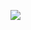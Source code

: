 ![](https://media.githubusercontent.com/media/dyzz/dyzz.github.io/master/images/SorcerousStrike2.png)